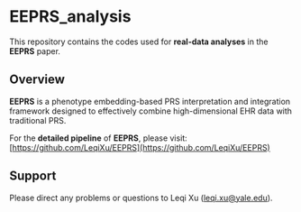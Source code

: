 # EEPRS_analysis
This repository contains the codes used for **real-data analyses** in the **EEPRS** paper.  

## Overview  
**EEPRS** is a phenotype embedding-based PRS interpretation and integration framework designed to effectively combine high-dimensional EHR data with traditional PRS.

For the **detailed pipeline** of **EEPRS**, please visit: [https://github.com/LeqiXu/EEPRS](https://github.com/LeqiXu/EEPRS)

## Support
Please direct any problems or questions to Leqi Xu (leqi.xu@yale.edu).
